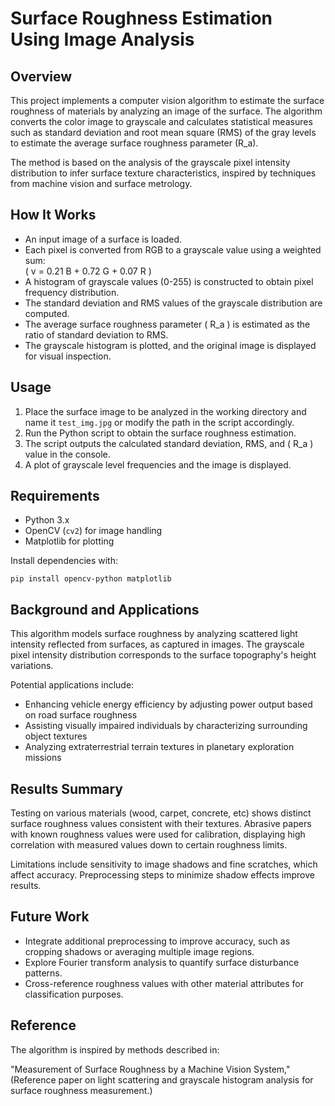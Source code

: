 
# Surface Roughness Estimation Using Image Analysis

## Overview
This project implements a computer vision algorithm to estimate the surface roughness of materials by analyzing an image of the surface. The algorithm converts the color image to grayscale and calculates statistical measures such as standard deviation and root mean square (RMS) of the gray levels to estimate the average surface roughness parameter (R_a).

The method is based on the analysis of the grayscale pixel intensity distribution to infer surface texture characteristics, inspired by techniques from machine vision and surface metrology.

## How It Works
- An input image of a surface is loaded.
- Each pixel is converted from RGB to a grayscale value using a weighted sum:  
  \( v = 0.21 B + 0.72 G + 0.07 R \)  
- A histogram of grayscale values (0-255) is constructed to obtain pixel frequency distribution.
- The standard deviation and RMS values of the grayscale distribution are computed.
- The average surface roughness parameter \( R_a \) is estimated as the ratio of standard deviation to RMS.
- The grayscale histogram is plotted, and the original image is displayed for visual inspection.

## Usage
1. Place the surface image to be analyzed in the working directory and name it `test_img.jpg` or modify the path in the script accordingly.
2. Run the Python script to obtain the surface roughness estimation.
3. The script outputs the calculated standard deviation, RMS, and \( R_a \) value in the console.
4. A plot of grayscale level frequencies and the image is displayed.

## Requirements
- Python 3.x
- OpenCV (`cv2`) for image handling
- Matplotlib for plotting

Install dependencies with:
```
pip install opencv-python matplotlib
```

## Background and Applications
This algorithm models surface roughness by analyzing scattered light intensity reflected from surfaces, as captured in images. The grayscale pixel intensity distribution corresponds to the surface topography's height variations.

Potential applications include:
- Enhancing vehicle energy efficiency by adjusting power output based on road surface roughness
- Assisting visually impaired individuals by characterizing surrounding object textures
- Analyzing extraterrestrial terrain textures in planetary exploration missions

## Results Summary
Testing on various materials (wood, carpet, concrete, etc) shows distinct surface roughness values consistent with their textures. Abrasive papers with known roughness values were used for calibration, displaying high correlation with measured values down to certain roughness limits.

Limitations include sensitivity to image shadows and fine scratches, which affect accuracy. Preprocessing steps to minimize shadow effects improve results.

## Future Work
- Integrate additional preprocessing to improve accuracy, such as cropping shadows or averaging multiple image regions.
- Explore Fourier transform analysis to quantify surface disturbance patterns.
- Cross-reference roughness values with other material attributes for classification purposes.

## Reference
The algorithm is inspired by methods described in:

"Measurement of Surface Roughness by a Machine Vision System,"  
(Reference paper on light scattering and grayscale histogram analysis for surface roughness measurement.)
